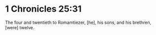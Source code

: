 # 1 Chronicles 25:31

The four and twentieth to Romamtiezer, [he], his sons, and his brethren, [were] twelve.